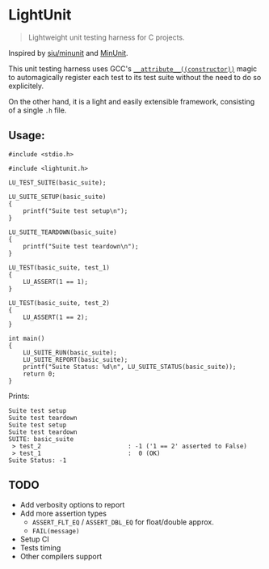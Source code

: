 # LightUnit
> Lightweight unit testing harness for C projects.

Inspired by [siu/minunit](https://github.com/siu/minunit) and [MinUnit](http://www.jera.com/techinfo/jtns/jtn002.html).

This unit testing harness uses GCC's [`__attribute__((constructor))`](https://gcc.gnu.org/onlinedocs/gcc-4.7.0/gcc/Function-Attributes.html)
magic to automagically register each test to its test suite without the need to do so explicitely.

On the other hand, it is a light and easily extensible framework, consisting of a single `.h` file.

## Usage:

    #include <stdio.h>

    #include <lightunit.h>

    LU_TEST_SUITE(basic_suite);

    LU_SUITE_SETUP(basic_suite)
    {
        printf("Suite test setup\n");
    }

    LU_SUITE_TEARDOWN(basic_suite)
    {
        printf("Suite test teardown\n");
    }

    LU_TEST(basic_suite, test_1)
    {
        LU_ASSERT(1 == 1);
    }

    LU_TEST(basic_suite, test_2)
    {
        LU_ASSERT(1 == 2);
    }

    int main()
    {
        LU_SUITE_RUN(basic_suite);
        LU_SUITE_REPORT(basic_suite);
        printf("Suite Status: %d\n", LU_SUITE_STATUS(basic_suite));
        return 0;
    }
    
Prints:

    Suite test setup
    Suite test teardown
    Suite test setup
    Suite test teardown
    SUITE: basic_suite
     > test_2                        : -1 ('1 == 2' asserted to False)
     > test_1                        :  0 (OK)
    Suite Status: -1

## TODO
* Add verbosity options to report
* Add more assertion types
  * `ASSERT_FLT_EQ` / `ASSERT_DBL_EQ` for float/double approx.
  * `FAIL(message)`
* Setup CI
* Tests timing
* Other compilers support
